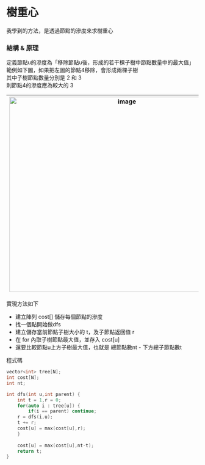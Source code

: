 # 樹重心
我學到的方法，是透過節點的滲度來求樹重心

### 結構 & 原理
定義節點u的滲度為「移除節點u後，形成的若干棵子樹中節點數量中的最大值」<br>
範例如下圖，如果把左圖的節點4移除，會形成兩棵子樹 <br>
其中子樹節點數量分別是 2 和 3 <br>
則節點4的滲度應為較大的 3 <br>

| <img width="600" height="511" alt="image" src="https://github.com/user-attachments/assets/c5f3835f-3516-450f-9795-9c676327c940" /> |  <img width="615" height="357" alt="image" src="https://github.com/user-attachments/assets/533643cf-bf8b-4f52-9810-b45f6d9a5849" /> |
|-----|-----|


實現方法如下
- 建立陣列 cost[] 儲存每個節點的滲度
- 找一個點開始做dfs
- 建立儲存當前節點子樹大小的 t，及子節點返回值 r
- 在 for 內取子樹節點最大值，並存入 cost[u]
- 還要比較節點u上方子樹最大值，也就是 總節點數nt - 下方總子節點數t

程式碼
```cpp
vector<int> tree[N];
int cost[N];
int nt;

int dfs(int u,int parent) {
    int t = 1,r = 0;
    for(auto i : tree[u]) {
        if(i == parent) continue;
	r = dfs(i,u);
	t += r;
	cost[u] = max(cost[u],r);
    }
	
    cost[u] = max(cost[u],nt-t);
    return t;
}
```

